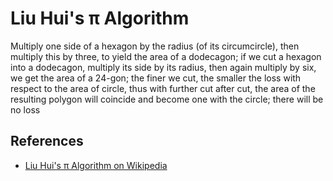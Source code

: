 # Liu Hui's π Algorithm

Multiply one side of a hexagon by the radius (of its circumcircle), then multiply this by three, to yield the area of a dodecagon; if we cut a hexagon into a dodecagon, multiply its side by its radius, then again multiply by six, we get the area of a 24-gon; the finer we cut, the smaller the loss with respect to the area of circle, thus with further cut after cut, the area of the resulting polygon will coincide and become one with the circle; there will be no loss



## References

- [Liu Hui's π Algorithm on Wikipedia](https://en.wikipedia.org/wiki/Liu_Hui's_%CF%80_algorithm)
